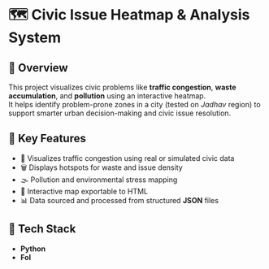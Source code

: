 # 🗺️ Civic Issue Heatmap & Analysis System

## 📍 Overview
This project visualizes civic problems like **traffic congestion**, **waste accumulation**, and **pollution** using an interactive heatmap.  
It helps identify problem-prone zones in a city (tested on *Jadhav* region) to support smarter urban decision-making and civic issue resolution.

## 🎯 Key Features
- 🚦 Visualizes traffic congestion using real or simulated civic data  
- 🗑️ Displays hotspots for waste and issue density  
- 🌫️ Pollution and environmental stress mapping  
- 🧭 Interactive map exportable to HTML  
- 📊 Data sourced and processed from structured **JSON** files

## 🧠 Tech Stack
- **Python**  
- **Fol**
